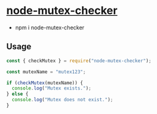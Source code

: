 # [node-mutex-checker](https://www.npmjs.com/package/node-mutex-checker)

- npm i node-mutex-checker

## Usage 
```javascript
const { checkMutex } = require("node-mutex-checker");

const mutexName = "mutex123";

if (checkMutex(mutexName)) {
  console.log("Mutex exists.");
} else {
  console.log("Mutex does not exist.");
}
```
